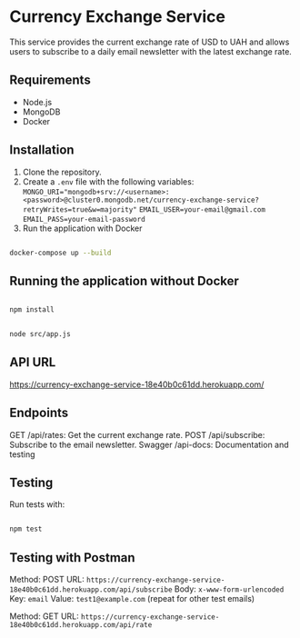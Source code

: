 # Currency Exchange Service

This service provides the current exchange rate of USD to UAH and allows users to subscribe to a daily email newsletter with the latest exchange rate.

## Requirements

- Node.js
- MongoDB
- Docker

## Installation

1. Clone the repository.
2. Create a `.env` file with the following variables:
`MONGO_URI="mongodb+srv://<username>:<password>@cluster0.mongodb.net/currency-exchange-service?retryWrites=true&w=majority"`
`EMAIL_USER=your-email@gmail.com`
`EMAIL_PASS=your-email-password`
3. Run the application with Docker

```bash

docker-compose up --build

```

## Running the application without Docker

```bash

npm install

```

```bash

node src/app.js

```

## API URL

https://currency-exchange-service-18e40b0c61dd.herokuapp.com/

## Endpoints

GET /api/rates: Get the current exchange rate.
POST /api/subscribe: Subscribe to the email newsletter.
Swagger /api-docs: Documentation and testing

## Testing

Run tests with:

```bash

npm test

```

## Testing with Postman

Method: POST
URL: `https://currency-exchange-service-18e40b0c61dd.herokuapp.com/api/subscribe`
Body: `x-www-form-urlencoded`
Key: `email`
Value: `test1@example.com` (repeat for other test emails)

Method: GET
URL: `https://currency-exchange-service-18e40b0c61dd.herokuapp.com/api/rate`
